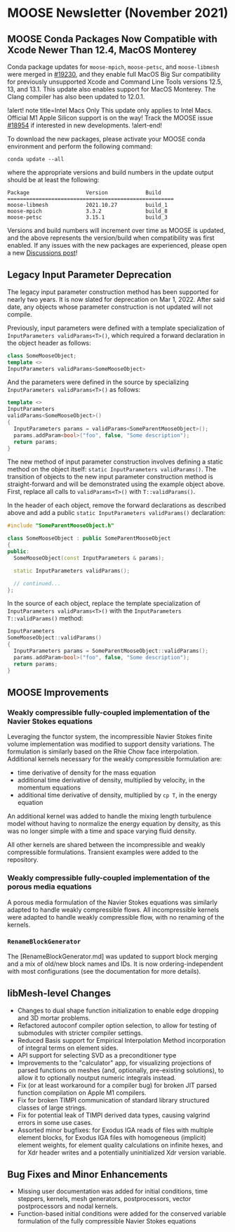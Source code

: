 # MOOSE Newsletter (November 2021)

## MOOSE Conda Packages Now Compatible with Xcode Newer Than 12.4, MacOS Monterey

Conda package updates for `moose-mpich`, `moose-petsc`, and `moose-libmesh` were
merged in [#19230](https://github.com/idaholab/moose/pull/19230), and they enable
full MacOS Big Sur compatibility for previously unsupported Xcode and Command Line
Tools versions 12.5, 13, and 13.1. This update also enables support for MacOS Monterey.
The Clang compiler has also been updated to 12.0.1.

!alert! note title=Intel Macs Only
This update only applies to Intel Macs. Official M1 Apple Silicon support is on
the way! Track the MOOSE issue [#18954](https://github.com/idaholab/moose/issues/18954)
if interested in new developments.
!alert-end!

To download the new packages, please activate your MOOSE conda environment and
perform the following command:

```
conda update --all
```

where the appropriate versions and build numbers in the update output should be at least the 
following:

```
Package                  Version            Build
=====================================================
moose-libmesh            2021.10.27         build_1
moose-mpich              3.3.2              build_8
moose-petsc              3.15.1             build_3
```

Versions and build numbers will increment over time as MOOSE is updated, and the above represents 
the version/build when compatibility was first enabled. If any issues with the new packages are 
experienced, please open a new [Discussions post](https://github.com/idaholab/moose/discussions)!

## Legacy Input Parameter Deprecation

The legacy input parameter construction method has been supported for
nearly two years. It is now slated for deprecation on Mar 1, 2022.
After said date, any objects whose parameter construction is not
updated will not compile.

Previously, input parameters were defined with a template specialization
of `InputParameters validParams<T>()`, which required a forward declaration
in the object header as follows:

```cpp
class SomeMooseObject;
template <>
InputParameters validParams<SomeMooseObject>
```

And the parameters were defined in the source by specializing
`InputParameters validParams<T>()` as follows:

```cpp
template <>
InputParameters
validParams<SomeMooseObject>()
{
  InputParameters params = validParams<SomeParentMooseObject>();
  params.addParam<bool>("foo", false, "Some description");
  return params;
}
```

The new method of input parameter construction involves defining
a static method on the object itself: `static InputParameters validParams()`.
The transition of objects to the new input parameter construction method
is straight-forward and will be demonstrated using the example object above.
First, replace all calls to `validParams<T>()` with `T::validParams()`.

In the header of each object, remove the forward declarations as
described above and add a public `static InputParameters validParams()`
declaration:

```cpp
#include "SomeParentMooseObject.h"

class SomeMooseObject : public SomeParentMooseObject
{
public:
  SomeMooseObject(const InputParameters & params);

  static InputParameters validParams();

  // continued...
};
```

In the source of each object, replace the template specialization of
`InputParameters validParams<T>()` with the
`InputParameters T::validParams()` method:

```cpp
InputParameters
SomeMooseObject::validParams()
{
  InputParameters params = SomeParentMooseObject::validParams();
  params.addParam<bool>("foo", false, "Some description");
  return params;
}
```

## MOOSE Improvements

### Weakly compressible fully-coupled implementation of the Navier Stokes equations

Leveraging the functor system, the incompressible Navier Stokes finite volume implementation
was modified to support density variations. The formulation is similarly based on the Rhie
Chow face interpolation. Additional kernels necessary for the weakly compressible formulation are:

- time derivative of density for the mass equation
- additional time derivative of density, multiplied by velocity, in the momentum equations
- additional time derivative of density, multiplied by `cp T`, in the energy equation

An additional kernel was added to handle the mixing length turbulence model without
having to normalize the energy equation by density, as this was no longer simple with
a time and space varying fluid density.

All other kernels are shared between the incompressible and weakly compressible formulations.
Transient examples were added to the repository.

### Weakly compressible fully-coupled implementation of the porous media equations

A porous media formulation of the Navier Stokes equations was similarly adapted to handle
weakly compressible flows. All incompressible kernels were adapted to handle weakly compressible
flow, with no renaming of the kernels.

### `RenameBlockGenerator`

The [RenameBlockGenerator.md] was updated to support block merging
and a mix of old/new block names and IDs. It is now ordering-independent
with most configurations (see the documentation for more details).

## libMesh-level Changes

- Changes to dual shape function initialization to enable edge
  dropping and 3D mortar problems.
- Refactored autoconf compiler option selection, to allow for testing
  of submodules with stricter compiler settings.
- Reduced Basis support for Empirical Interpolation Method
  incorporation of integral terms on element sides.
- API support for selecting SVD as a preconditioner type
- Improvements to the "calculator" app, for visualizing projections
  of parsed functions on meshes (and, optionally, pre-existing
  solutions), to allow it to optionally noutput numeric integrals
  instead.
- Fix (or at least workaround for a compiler bug) for broken JIT
  parsed function compilation on Apple M1 compilers.
- Fix for broken TIMPI communication of standard library structured
  classes of large strings.
- Fix for potential leak of TIMPI derived data types, causing valgrind
  errors in some use cases.
- Assorted minor bugfixes: for Exodus IGA reads of files with multiple
  element blocks, for Exodus IGA files with homogeneous (implicit)
  element weights, for element quality calculations on infinite hexes,
  and for Xdr header writes and a potentially uninitialized Xdr
  version variable.

## Bug Fixes and Minor Enhancements

- Missing user documentation was added for initial conditions, time steppers, kernels, mesh generators,
  postprocessors, vector postprocessors and nodal kernels.
- Function-based initial conditions were added for the conserved variable formulation of
  the fully compressible Navier Stokes equations
